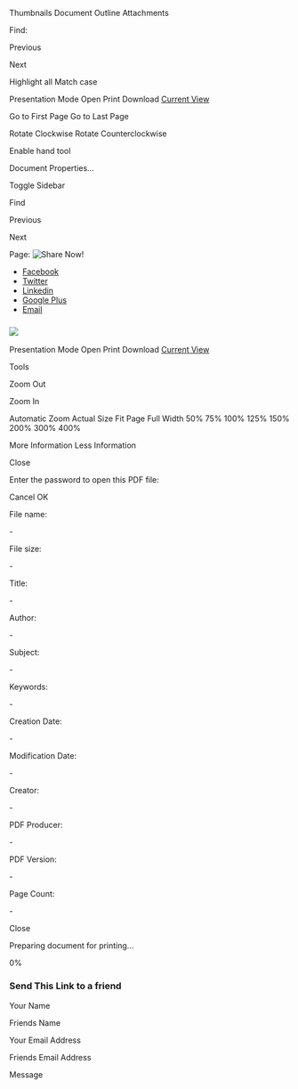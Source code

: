 Thumbnails Document Outline Attachments

Find: 

Previous

Next

 Highlight all  Match case

Presentation Mode Open Print Download [Current View](# "Current view (copy or open in new window)")

Go to First Page Go to Last Page

Rotate Clockwise Rotate Counterclockwise

Enable hand tool

Document Properties…

Toggle Sidebar

Find

Previous

Next

Page:  ![](https://docs.sailpoint.com/wp-content/plugins/pdf-viewer-for-wordpress/images/share.png "Share Now!")

* [Facebook](https://www.facebook.com/sharer/sharer.php?u=https://docs.sailpoint.com/pdf/?file=https://docs.sailpoint.com/wp-content/uploads/SailPoint-Mutual-Nondisclosure-Agreement-APAC-v02-05-2021.pdf)
* [Twitter](https://twitter.com/intent/tweet?url=https://docs.sailpoint.com/pdf/?file=https://docs.sailpoint.com/wp-content/uploads/SailPoint-Mutual-Nondisclosure-Agreement-APAC-v02-05-2021.pdf&text=I%20Liked%20this%20pdf)
* [Linkedin](http://www.linkedin.com/shareArticle?mini=true&url=https://docs.sailpoint.com/pdf/?file=https://docs.sailpoint.com/wp-content/uploads/SailPoint-Mutual-Nondisclosure-Agreement-APAC-v02-05-2021.pdf)
* [Google Plus](https://plus.google.com/share?url=https://docs.sailpoint.com/pdf/?file=https://docs.sailpoint.com/wp-content/uploads/SailPoint-Mutual-Nondisclosure-Agreement-APAC-v02-05-2021.pdf)
* [Email](#)

### [![](https://docs.sailpoint.com/wp-content/uploads/SailPoint-Logo-RGB-Inverse_xs.png)](https://docs.sailpoint.com/)

Presentation Mode Open Print Download [Current View](# "Current view (copy or open in new window)")

Tools

Zoom Out

Zoom In

Automatic Zoom Actual Size Fit Page Full Width 50% 75% 100% 125% 150% 200% 300% 400%

More Information Less Information

Close

Enter the password to open this PDF file:

Cancel OK

File name:

\-

File size:

\-

Title:

\-

Author:

\-

Subject:

\-

Keywords:

\-

Creation Date:

\-

Modification Date:

\-

Creator:

\-

PDF Producer:

\-

PDF Version:

\-

Page Count:

\-

Close

Preparing document for printing...

0%

### Send This Link to a friend

Your Name  
  
Friends Name  
  
Your Email Address  
  
Friends Email Address  
  
Message